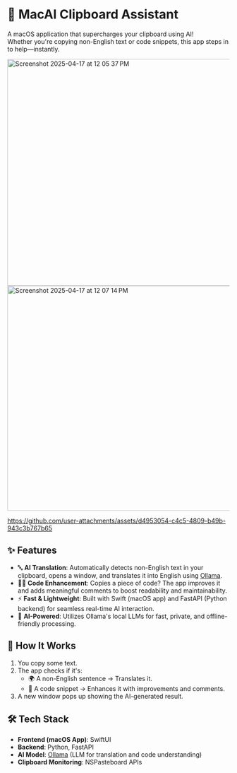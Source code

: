 # 🧠 MacAI Clipboard Assistant

A macOS application that supercharges your clipboard using AI!  
Whether you're copying non-English text or code snippets, this app steps in to help—instantly.


<img width="513" alt="Screenshot 2025-04-17 at 12 05 37 PM" src="https://github.com/user-attachments/assets/8960c1d0-15c0-4b48-8c59-8769400a2306" />
<img width="509" alt="Screenshot 2025-04-17 at 12 07 14 PM" src="https://github.com/user-attachments/assets/19c974a3-b909-4c63-9df8-0cb40e5cae0f" />



https://github.com/user-attachments/assets/d4953054-c4c5-4809-b49b-943c3b767b65


## ✨ Features

- 🔤 **AI Translation**: Automatically detects non-English text in your clipboard, opens a window, and translates it into English using [Ollama](https://ollama.com/).
- 🧑‍💻 **Code Enhancement**: Copies a piece of code? The app improves it and adds meaningful comments to boost readability and maintainability.
- ⚡ **Fast & Lightweight**: Built with Swift (macOS app) and FastAPI (Python backend) for seamless real-time AI interaction.
- 🧠 **AI-Powered**: Utilizes Ollama's local LLMs for fast, private, and offline-friendly processing.


## 🚀 How It Works

1. You copy some text.
2. The app checks if it's:
   - 🌍 A non-English sentence → Translates it.
   - 🧾 A code snippet → Enhances it with improvements and comments.
3. A new window pops up showing the AI-generated result.


## 🛠️ Tech Stack

- **Frontend (macOS App)**: SwiftUI
- **Backend**: Python, FastAPI
- **AI Model**: [Ollama](https://ollama.com/) (LLM for translation and code understanding)
- **Clipboard Monitoring**: NSPasteboard APIs
